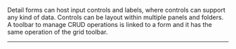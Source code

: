Detail forms can host input controls and labels, where controls can support any kind of data. Controls can be layout within multiple panels and folders. A toolbar to manage CRUD operations is linked to a form and it has the same operation of the grid toolbar.


                

---


